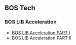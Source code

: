 ## BOS Tech

### BOS LIB Acceleration
  - [BOS LIB Acceleration PART I](./BOS%20LIB%20Acceleration%20PART%20I.md)
  - BOS LIB Acceleration PART II
